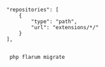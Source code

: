 	"repositories": [
        {
            "type": "path",
            "url": "extensions/*/"
        }
    ],
    
    
     php flarum migrate
